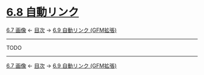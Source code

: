 # [6.8 自動リンク](https://higuma.github.io/github-flabored-markdown/#autolinks)

[6.7 画像](images.md)
← [目次](index.md) →
[6.9 自動リンク (GFM拡張)](autolinks-extension.md)

------------------------------------------------------------------------

TODO

------------------------------------------------------------------------

[6.7 画像](images.md)
← [目次](index.md) →
[6.9 自動リンク (GFM拡張)](autolinks-extension.md)
